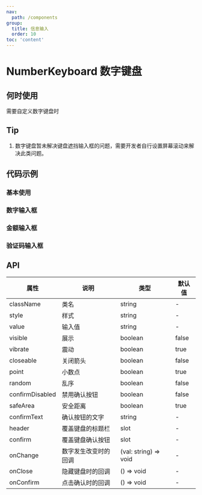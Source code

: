 ```yaml
---
nav:
  path: /components
group:
  title: 信息输入
  order: 10
toc: 'content'
---
```


# NumberKeyboard 数字键盘

<code src="../../docs/components/compatibility.tsx" inline="true"></code>

## 何时使用
需要自定义数字键盘时

## Tip
1. 数字键盘暂未解决键盘遮挡输入框的问题，需要开发者自行设置屏幕滚动来解决此类问题。

## 代码示例

### 基本使用
<code src='pages/NumberKeyboard/index'></code>

### 数字输入框
<code src='pages/NumberKeyboardNumber/index'></code>

### 金额输入框
<code src='pages/NumberKeyboardAmount/index'></code>

### 验证码输入框
<code src='pages/NumberKeyboardCode/index'></code>

## API
| 属性 | 说明 | 类型 | 默认值 |
| ------------|---------|----|-----|
| className   | 类名         | string | - | 
| style       | 样式         | string | - |
| value       | 输入值       | string  | -     |
| visible     | 展示         | boolean | false |
| vibrate     | 震动         | boolean | true  |
| closeable   | 关闭箭头      | boolean | false |
| point       | 小数点       | boolean | true  |
| random      | 乱序         | boolean | false |
| confirmDisabled| 禁用确认按钮  | boolean | false|
| safeArea    | 安全距离      | boolean | true |
| confirmText | 确认按钮的文字 | string  | -   |
| header      | 覆盖键盘的标题栏 | slot  | -   |
| confirm     | 覆盖键盘确认按钮 | slot  | -   |
| onChange    | 数字发生改变时的回调 | (val: string) => void |-|
| onClose     | 隐藏键盘时的回调 | () => void |-|
| onConfirm   | 点击确认时的回调 | () => void |-|
